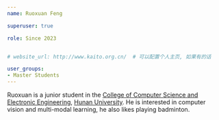 ```yaml
---
name: Ruoxuan Feng

superuser: true

role: Since 2023


# website_url: http://www.kaito.org.cn/  # 可以配置个人主页, 如果有的话

user_groups:
- Master Students
---
```

Ruoxuan is a junior student in the [College of Computer Science and Electronic Engineering](http://csee.hnu.edu.cn/), [Hunan University](https://www.hnu.edu.cn/). He is interested in computer vision and multi-modal learning, he also likes playing badminton.